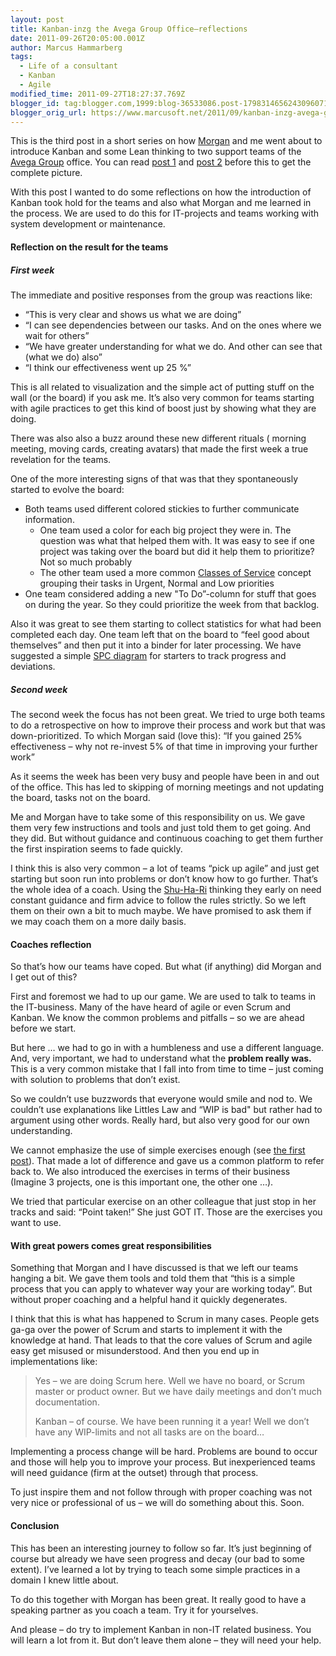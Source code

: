 ```yaml
---
layout: post
title: Kanban-inzg the Avega Group Office–reflections
date: 2011-09-26T20:05:00.001Z
author: Marcus Hammarberg
tags:
  - Life of a consultant
  - Kanban
  - Agile
modified_time: 2011-09-27T18:27:37.769Z
blogger_id: tag:blogger.com,1999:blog-36533086.post-1798314656243096071
blogger_orig_url: https://www.marcusoft.net/2011/09/kanban-inzg-avega-group.html
---
```



This is the third post in a short series on how
<a href="http://twitter.com/#!/morgsterious" target="_blank">Morgan</a>
and me went about to introduce Kanban and some Lean thinking to two
support teams of the
<a href="http://www.avegagroup.se" target="_blank">Avega Group</a>
office. You can read <a
href="https://www.marcusoft.net/2011/09/kanban-inizing-avega-group.html"
target="_blank">post 1</a> and <a
href="https://www.marcusoft.net/2011/09/kanban-inizing-avega-group_19.html"
target="_blank">post 2</a> before this to get the complete picture.

With this post I wanted to do some reflections on how the introduction
of Kanban took hold for the teams and also what Morgan and me learned in
the process. We are used to do this for IT-projects and teams working
with system development or maintenance.

#### Reflection on the result for the teams

##### First week

The immediate and positive responses from the group was reactions like:

- “This is very clear and shows us what we are doing”
- “I can see dependencies between our tasks. And on the ones where we
    wait for others”
- “We have greater understanding for what we do. And other can see
    that (what we do) also”
- “I think our effectiveness went up 25 %”

This is all related to visualization and the simple act of putting stuff
on the wall (or the board) if you ask me. It’s also very common for
teams starting with agile practices to get this kind of boost just by
showing what they are doing.

There was also also a buzz around these new different rituals ( morning
meeting, moving cards, creating avatars) that made the first week a true
revelation for the teams.

One of the more interesting signs of that was that they spontaneously
started to evolve the board:

- Both teams used different colored stickies to further communicate
    information.
  - One team used a color for each big project they were in. The
        question was what that helped them with. It was easy to see if
        one project was taking over the board but did it help them to
        prioritize? Not so much probably
  - The other team used a more common <a
        href="http://leanandkanban.wordpress.com/2009/06/10/classes-of-service-and-policies/"
        target="_blank">Classes of Service</a> concept grouping their
        tasks in Urgent, Normal and Low priorities
- One team considered adding a new "To Do”-column for stuff that goes
    on during the year. So they could prioritize the week from that
    backlog.

Also it was great to see them starting to collect statistics for what
had been completed each day. One team left that on the board to “feel
good about themselves” and then put it into a binder for later
processing. We have suggested a simple
<a href="http://en.wikipedia.org/wiki/Control_chart" target="_blank">SPC
diagram</a> for starters to track progress and deviations.

##### Second week

The second week the focus has not been great. We tried to urge both
teams to do a retrospective on how to improve their process and work but
that was down-prioritized. To which Morgan said (love this): “If you
gained 25% effectiveness – why not re-invest 5% of that time in
improving your further work”

As it seems the week has been very busy and people have been in and out
of the office. This has led to skipping of morning meetings and not
updating the board, tasks not on the board.

Me and Morgan have to take some of this responsibility on us. We gave
them very few instructions and tools and just told them to get going.
And they did. But without guidance and continuous coaching to get them
further the first inspiration seems to fade quickly.

I think this is also very common – a lot of teams “pick up agile” and
just get starting but soon run into problems or don’t know how to go
further. That’s the whole idea of a coach. Using the
<a href="http://en.wikipedia.org/wiki/Shuhari"
target="_blank">Shu-Ha-Ri</a> thinking they early on need constant
guidance and firm advice to follow the rules strictly. So we left them
on their own a bit to much maybe. We have promised to ask them if we may
coach them on a more daily basis.

#### Coaches reflection

So that’s how our teams have coped. But what (if anything) did Morgan
and I get out of this?

First and foremost we had to up our game. We are used to talk to teams
in the IT-business. Many of the have heard of agile or even Scrum and
Kanban. We know the common problems and pitfalls – so we are ahead
before we start.

But here … we had to go in with a humbleness and use a different
language. And, very important, we had to understand what the **problem
really was.** This is a very common mistake that I fall into from time
to time – just coming with solution to problems that don’t exist.

So we couldn’t use buzzwords that everyone would smile and nod to. We
couldn’t use explanations like Littles Law and “WIP is bad" but rather
had to argument using other words. Really hard, but also very good for
our own understanding.

We cannot emphasize the use of simple exercises enough (see <a
href="https://www.marcusoft.net/2011/09/kanban-inizing-avega-group.html"
target="_blank">the first post</a>). That made a lot of difference and
gave us a common platform to refer back to. We also introduced the
exercises in terms of their business (Imagine 3 projects, one is this
important one, the other one …).

We tried that particular exercise on an other colleague that just stop
in her tracks and said: “Point taken!” She just GOT IT. Those are the
exercises you want to use.

#### With great powers comes great responsibilities

Something that Morgan and I have discussed is that we left our teams
hanging a bit. We gave them tools and told them that “this is a simple
process that you can apply to whatever way your are working today”. But
without proper coaching and a helpful hand it quickly degenerates.

I think that this is what has happened to Scrum in many cases. People
gets ga-ga over the power of Scrum and starts to implement it with the
knowledge at hand. That leads to that the core values of Scrum and agile
easy get misused or misunderstood. And then you end up in
implementations like:

> Yes – we are doing Scrum here. Well we have no board, or Scrum master
> or product owner. But we have daily meetings and don’t much
> documentation.
>
> Kanban – of course. We have been running it a year! Well we don’t have
> any WIP-limits and not all tasks are on the board…

Implementing a process change will be hard. Problems are bound to occur
and those will help you to improve your process. But inexperienced teams
will need guidance (firm at the outset) through that process.

To just inspire them and not follow through with proper coaching was not
very nice or professional of us – we will do something about this. Soon.

#### Conclusion

This has been an interesting journey to follow so far. It’s just
beginning of course but already we have seen progress and decay (our bad
to some extent). I’ve learned a lot by trying to teach some simple
practices in a domain I knew little about.

To do this together with Morgan has been great. It really good to have a
speaking partner as you coach a team. Try it for yourselves.

And please – do try to implement Kanban in non-IT related business. You
will learn a lot from it. But don’t leave them alone – they will need
your help.
